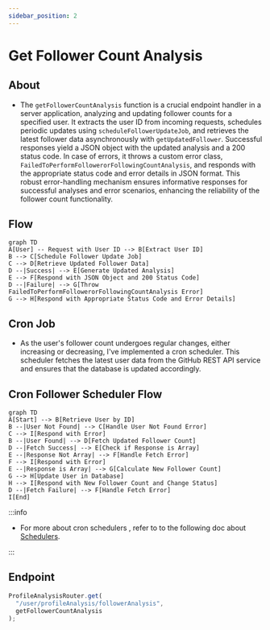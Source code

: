 ```yaml
---
sidebar_position: 2
---
```


# Get Follower Count Analysis

## About

- The `getFollowerCountAnalysis` function is a crucial endpoint handler in a server application, analyzing and updating follower counts for a specified user. It extracts the user ID from incoming requests, schedules periodic updates using `scheduleFollowerUpdateJob`, and retrieves the latest follower data asynchronously with `getUpdatedFollower`. Successful responses yield a JSON object with the updated analysis and a 200 status code. In case of errors, it throws a custom error class, `FailedToPerformFollowerorFollowingCountAnalysis`, and responds with the appropriate status code and error details in JSON format. This robust error-handling mechanism ensures informative responses for successful analyses and error scenarios, enhancing the reliability of the follower count functionality.

## Flow

```mermaid
graph TD
A[User] -- Request with User ID --> B[Extract User ID]
B --> C[Schedule Follower Update Job]
C --> D[Retrieve Updated Follower Data]
D --|Success| --> E[Generate Updated Analysis]
E --> F[Respond with JSON Object and 200 Status Code]
D --|Failure| --> G[Throw FailedToPerformFollowerorFollowingCountAnalysis Error]
G --> H[Respond with Appropriate Status Code and Error Details]
```

## Cron Job

- As the user's follower count undergoes regular changes, either increasing or decreasing, I've implemented a cron scheduler. This scheduler fetches the latest user data from the GitHub REST API service and ensures that the database is updated accordingly.

## Cron Follower Scheduler Flow

```mermaid
graph TD
A[Start] --> B[Retrieve User by ID]
B --|User Not Found| --> C[Handle User Not Found Error]
C --> I[Respond with Error]
B --|User Found| --> D[Fetch Updated Follower Count]
D --|Fetch Success| --> E[Check if Response is Array]
E --|Response Not Array| --> F[Handle Fetch Error]
F --> I[Respond with Error]
E --|Response is Array| --> G[Calculate New Follower Count]
G --> H[Update User in Database]
H --> I[Respond with New Follower Count and Change Status]
D --|Fetch Failure| --> F[Handle Fetch Error]
I[End]
```

:::info

- For more about cron schedulers , refer to to the following doc about [Schedulers](/docs/Scheduler/Scheduler.md).

:::

## Endpoint

```javascript title="Routes/Analysis/profileAnalysis.router.js"
ProfileAnalysisRouter.get(
  "/user/profileAnalysis/followerAnalysis",
  getFollowerCountAnalysis
);
```
